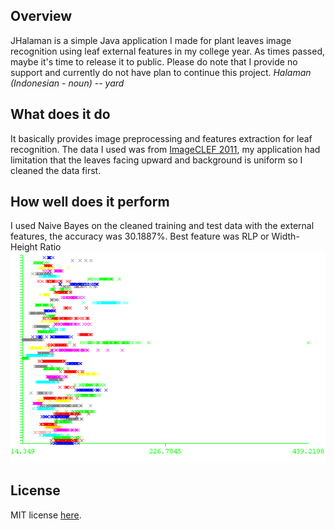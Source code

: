 ## Overview
JHalaman is a simple Java application I made for plant leaves image recognition using leaf external features in my college year. As times passed, maybe it's time to release it to public. Please do note that I provide no support and currently do not have plan to continue this project.
*Halaman (Indonesian - noun) -- yard*

## What does it do
It basically provides image preprocessing and features extraction for leaf recognition. The data I used was from [ImageCLEF 2011](http://www.imageclef.org/2011/Plants), my application had limitation that the leaves facing upward and background is uniform so I cleaned the data first.

## How well does it perform
I used Naive Bayes on the cleaned training and test data with the external features, the accuracy was 30.1887%.
Best feature was RLP or Width-Height Ratio
![alt text](./images/RLP.png "RLP distribution")

## License
MIT license [here](./LICENSE).

